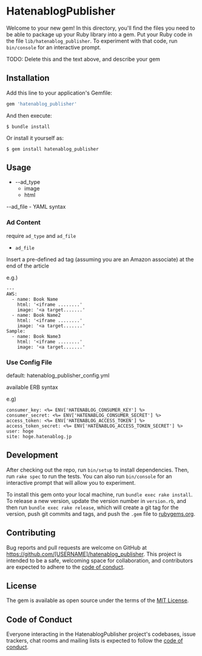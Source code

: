 # HatenablogPublisher

Welcome to your new gem! In this directory, you'll find the files you need to be able to package up your Ruby library into a gem. Put your Ruby code in the file `lib/hatenablog_publisher`. To experiment with that code, run `bin/console` for an interactive prompt.

TODO: Delete this and the text above, and describe your gem

## Installation

Add this line to your application's Gemfile:

```ruby
gem 'hatenablog_publisher'
```

And then execute:

    $ bundle install

Or install it yourself as:

    $ gem install hatenablog_publisher

## Usage

- --ad_type
    - image
    - html

--ad_file
    - YAML syntax

### Ad Content

require `ad_type` and `ad_file`

- `ad_file`

Insert a pre-defined ad tag (assuming you are an Amazon associate) at the end of the article

e.g.)

```
---
AWS:
  - name: Book Name
    html: '<iframe ........'
    image: '<a target.......'
  - name: Book Name2
    html: '<iframe ........'
    image: '<a target.......'
Sample:
  - name: Book Name3
    html: '<iframe ........'
    image: '<a target.......'
```

### Use Config File

default: hatenablog_publisher_config.yml

available ERB syntax

e.g)

```
consumer_key: <%= ENV['HATENABLOG_CONSUMER_KEY'] %>
consumer_secret: <%= ENV['HATENABLOG_CONSUMER_SECRET'] %>
access_token: <%= ENV['HATENABLOG_ACCESS_TOKEN'] %>
access_token_secret: <%= ENV['HATENABLOG_ACCESS_TOKEN_SECRET'] %>
user: hoge
site: hoge.hatenablog.jp
```


## Development

After checking out the repo, run `bin/setup` to install dependencies. Then, run `rake spec` to run the tests. You can also run `bin/console` for an interactive prompt that will allow you to experiment.

To install this gem onto your local machine, run `bundle exec rake install`. To release a new version, update the version number in `version.rb`, and then run `bundle exec rake release`, which will create a git tag for the version, push git commits and tags, and push the `.gem` file to [rubygems.org](https://rubygems.org).

## Contributing

Bug reports and pull requests are welcome on GitHub at https://github.com/[USERNAME]/hatenablog_publisher. This project is intended to be a safe, welcoming space for collaboration, and contributors are expected to adhere to the [code of conduct](https://github.com/[USERNAME]/hatenablog_publisher/blob/master/CODE_OF_CONDUCT.md).


## License

The gem is available as open source under the terms of the [MIT License](https://opensource.org/licenses/MIT).

## Code of Conduct

Everyone interacting in the HatenablogPublisher project's codebases, issue trackers, chat rooms and mailing lists is expected to follow the [code of conduct](https://github.com/[USERNAME]/hatenablog_publisher/blob/master/CODE_OF_CONDUCT.md).
